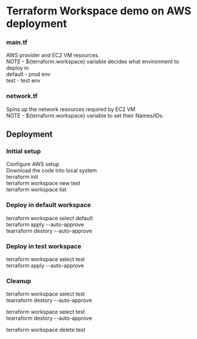 # Terraform Workspace demo on AWS deployment 

### main.tf 
AWS provider and EC2 VM resources. <br/>
NOTE -  ${terraform.workspace} variable decides what environment to deploy in <br/>
		default - prod env  <br/>
		test - test env <br/>

### network.tf 
Spins up the network resources required by EC2 VM <br/>
NOTE - ${terraform.workspace} variable to set their Names/IDs.


## Deployment
### Initial setup
Configure AWS setup 			<br/>
Download the code into local system	<br/>
terraform init         			<br/>
terraform workspace new test  		<br/>
terraform workspace list   		<br/>

### Deploy in default workspace
terraform workspace select default  <br/>
terraform apply --auto-approve  <br/>
tearraform destory --auto-approve<br/>

### Deploy in test workspace
terraform workspace select test <br/>
terraform apply --auto-approve <br/>

### Cleanup
terraform workspace select test <br/>
tearraform destory --auto-approve <br/>

terraform workspace select test <br/>
tearraform destory --auto-approve  <br/>

terraform workspace delete test  <br/>
